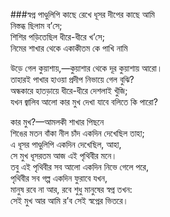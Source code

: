 ###স্বপ্ন 
পাণ্ডুলিপি কাছে রেখে ধূসর দীপের কাছে আমি  
নিস্তব্ধ ছিলাম ব’সে;  
শিশির পড়িতেছিল ধীরে-ধীরে খ’সে;  
নিমের শাখার থেকে একাকীতম কে পাখি নামি  

উড়ে গেল কুয়াশায়,—কুয়াশার থেকে দূর কুয়াশায় আরো।  
তাহারই পাখার হাওয়া প্রদীপ নিভায়ে গেল বুঝি?  
অন্ধকারে হাতড়ায়ে ধীরে-ধীরে দেশলাই খুঁজি;  
যখন জ্বালিব আলো কার মুখ দেখা যাবে বলিতে কি পারো?  

কার মুখ?—আমলকী শাখার পিছনে  
শিঙের মতন বাঁকা নীল চাঁদ একদিন দেখেছিল তাহা;  
এ ধূসর পাণ্ডুলিপি একদিন দেখেছিল, আহা,  
সে মুখ ধূসরতম আজ এই পৃথিবীর মনে।  
তবু এই পৃথিবীর সব আলো একদিন নিভে গেলে পরে,  
পৃথিবীর সব গল্প একদিন ফুরাবে যখন,  
মানুষ রবে না আর, রবে শুধু মানুষের স্বপ্ন তখন:  
সেই মুখ আর আমি র’ব সেই স্বপ্নের ভিতরে।  

   

